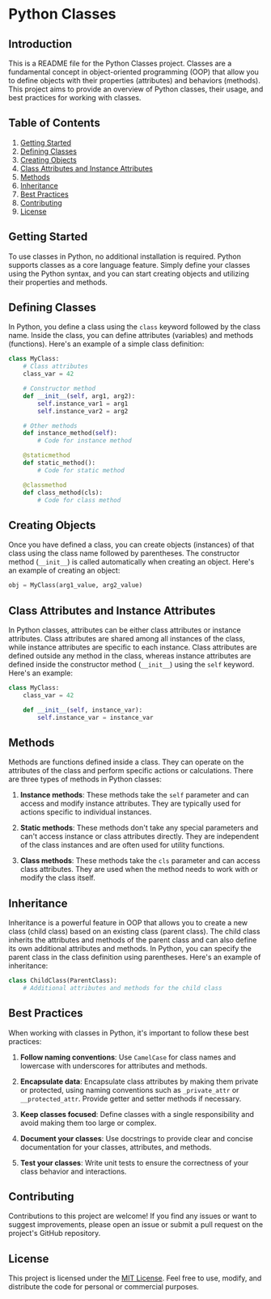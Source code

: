 # Python Classes

## Introduction
This is a README file for the Python Classes project. Classes are a fundamental concept in object-oriented programming (OOP) that allow you to define objects with their properties (attributes) and behaviors (methods). This project aims to provide an overview of Python classes, their usage, and best practices for working with classes.

## Table of Contents
1. [Getting Started](#getting-started)
2. [Defining Classes](#defining-classes)
3. [Creating Objects](#creating-objects)
4. [Class Attributes and Instance Attributes](#class-attributes-and-instance-attributes)
5. [Methods](#methods)
6. [Inheritance](#inheritance)
7. [Best Practices](#best-practices)
8. [Contributing](#contributing)
9. [License](#license)

## Getting Started
To use classes in Python, no additional installation is required. Python supports classes as a core language feature. Simply define your classes using the Python syntax, and you can start creating objects and utilizing their properties and methods.

## Defining Classes
In Python, you define a class using the `class` keyword followed by the class name. Inside the class, you can define attributes (variables) and methods (functions). Here's an example of a simple class definition:

```python
class MyClass:
    # Class attributes
    class_var = 42

    # Constructor method
    def __init__(self, arg1, arg2):
        self.instance_var1 = arg1
        self.instance_var2 = arg2

    # Other methods
    def instance_method(self):
        # Code for instance method

    @staticmethod
    def static_method():
        # Code for static method

    @classmethod
    def class_method(cls):
        # Code for class method
```

## Creating Objects
Once you have defined a class, you can create objects (instances) of that class using the class name followed by parentheses. The constructor method (`__init__`) is called automatically when creating an object. Here's an example of creating an object:

```python
obj = MyClass(arg1_value, arg2_value)
```

## Class Attributes and Instance Attributes
In Python classes, attributes can be either class attributes or instance attributes. Class attributes are shared among all instances of the class, while instance attributes are specific to each instance. Class attributes are defined outside any method in the class, whereas instance attributes are defined inside the constructor method (`__init__`) using the `self` keyword. Here's an example:

```python
class MyClass:
    class_var = 42

    def __init__(self, instance_var):
        self.instance_var = instance_var
```

## Methods
Methods are functions defined inside a class. They can operate on the attributes of the class and perform specific actions or calculations. There are three types of methods in Python classes:

1. **Instance methods**: These methods take the `self` parameter and can access and modify instance attributes. They are typically used for actions specific to individual instances.

2. **Static methods**: These methods don't take any special parameters and can't access instance or class attributes directly. They are independent of the class instances and are often used for utility functions.

3. **Class methods**: These methods take the `cls` parameter and can access class attributes. They are used when the method needs to work with or modify the class itself.

## Inheritance
Inheritance is a powerful feature in OOP that allows you to create a new class (child class) based on an existing class (parent class). The child class inherits the attributes and methods of the parent class and can also define its own additional attributes and methods. In Python, you can specify the parent class in the class definition using parentheses. Here's an example of inheritance:

```python
class ChildClass(ParentClass):
    # Additional attributes and methods for the child class
```

## Best Practices
When working with classes in Python, it's important to follow these best practices:

1. **Follow naming conventions**: Use `CamelCase` for class names and lowercase with underscores for attributes and methods.

2. **Encapsulate data**: Encapsulate class attributes by making them private or protected, using naming conventions such as `_private_attr` or `__protected_attr`. Provide getter and setter methods if necessary.

3. **Keep classes focused**: Define classes with a single responsibility and avoid making them too large or complex.

4. **Document your classes**: Use docstrings to provide clear and concise documentation for your classes, attributes, and methods.

5. **Test your classes**: Write unit tests to ensure the correctness of your class behavior and interactions.

## Contributing
Contributions to this project are welcome! If you find any issues or want to suggest improvements, please open an issue or submit a pull request on the project's GitHub repository.

## License
This project is licensed under the [MIT License](LICENSE). Feel free to use, modify, and distribute the code for personal or commercial purposes.

